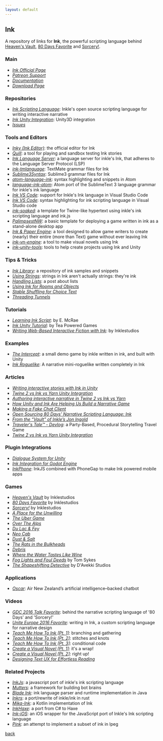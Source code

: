 ```yaml
---
layout: default
---
```


## Ink

A repository of links for **Ink**, the powerful scripting language behind [Heaven's Vault](https://www.inklestudios.com/heavensvault/), [80 Days Favorite](https://www.inklestudios.com/80days/) and [Sorcery!](https://www.inklestudios.com/sorcery/).

### Main

* _[Ink Official Page](https://www.inklestudios.com/ink/)_
* _[Patreon Support](https://www.patreon.com/inkle)_
* _[Documentation](https://github.com/inkle/ink/tree/master/Documentation)_
* _[Download Page](https://github.com/inkle/inky/releases)_

### Repositories

* _[Ink Scripting Language](https://github.com/inkle/ink)_: Inkle's open source scripting language for writing interactive narrative
* _[Ink Unity Integration](https://github.com/inkle/ink-unity-integration)_: Unity3D integration
* _[Issues](https://github.com/inkle/ink/issues)_

### Tools and Editors

* _[Inky (Ink Editor)](https://github.com/inkle/inky)_: the official editor for Ink
* _[Quill](https://github.com/MattConrad/Quill)_: a tool for playing and sandbox testing Ink stories
* _[Ink Language Server](https://github.com/ephread/ink-language-server)_: a language server for inkle's Ink, that adheres to the Language Server Protocol (LSP)
* _[ink-tmlanguage](https://github.com/ephread/ink-tmlanguage)_: TextMate grammar files for Ink
* _[Sublime3Syntax](https://github.com/inkle/ink/tree/master/Sublime3Syntax)_: Sublime3 grammar files for Ink
* _[atom-language-ink](https://github.com/bladecoder/atom-language-ink)_: syntax highlighting and snippets in Atom
* _[language-ink-atom](https://atom.io/packages/language-ink-atom)_: Atom port of the SublimeText 3 language grammar for inkle's ink language
* _[Ink VS Code](https://marketplace.visualstudio.com/items?itemName=bruno-dias.ink)_: support for Inkle's Ink language in Visual Studio Code
* _[Ink VS Code](https://marketplace.visualstudio.com/items?itemName=tommisundstrom.ink)_: syntax highlighting for ink scripting language in Visual Studio code
* _[ink-soaked](https://github.com/wickedlyethan/ink-soaked)_: a template for Twine-like hypertext using inkle's ink scripting language and ink.js
* _[PalimpsestNW](https://github.com/isakgrozny/PalimpsestNW)_: a basic template for deploying a game written in ink as a stand-alone desktop app
* _[Ink & Paper Engine](https://github.com/inkle/ink/issues/408)_: a tool designed to allow game writers to create (nearly) their entire (more than Text) game without ever leaving Ink
* _[ink-vn-engine](https://github.com/paulloz/ink-vn-engine)_: a tool to make visual novels using Ink
* _[ink-unity-tools](https://github.com/deviant-dev/ink-unity-tools)_: tools to help create projects using Ink and Unity

### Tips & Tricks

* _[Ink Library](https://github.com/inkle/ink-library)_: a repository of ink samples and snippets
* _[Using Strings](https://www.patreon.com/posts/tips-and-tricks-18636280)_: strings in Ink aren't actually strings: they're ink
* _[Handling Lists](https://www.patreon.com/posts/tips-and-tricks-18636537)_: a post about lists
* _[Using Ink for Rooms and Objects](https://heavens-vault-game.tumblr.com/post/162943569425/using-ink-for-rooms-and-objects)_
* _[Stable Shuffling for Choice Text](https://heavens-vault-game.tumblr.com/post/168006582140/ink-tip-stable-shuffling-for-choice-text)_
* _[Threading Tunnels](https://heavens-vault-game.tumblr.com/post/166256097210/threading-tunnels)_

### Tutorials

* _[Learning Ink Script](https://www.edmcrae.com/article/learning-ink-script-tutorial-one)_: by E. McRae
* _[Ink Unity Tutorial](https://twitter.com/teapoweredteam/status/969622144006180864)_: by Tea Powered Games
* _[Writing Web-Based Interactive Fiction with Ink](https://www.inklestudios.com/ink/web-tutorial/)_: by Inklestudios

### Examples

* _[The Intercept](https://github.com/inkle/the-intercept)_: a small demo game by inkle written in ink, and built with Unity
* _[Ink Roguelike](https://github.com/nbush/ink_roguelike)_: A narrative mini-roguelike written completely in Ink

### Articles

* _[Writing interactive stories with Ink in Unity](https://www.primegames.bg/en/blog/writing-interactive-stories-with-ink-in-unity)_
* _[Twine 2 vs Ink vs Yarn Unity Integration](https://medium.com/@haikus_by_KN/twine-2-vs-ink-a-quick-and-dirty-unity-integration-comparison-99fe1e4549d)_
* _[Authoring interactive narrative in Twine 2 vs Ink vs Yarn](https://medium.com/@haikus_by_KN/authoring-interactive-narrative-in-twine-2-vs-ink-a-quick-and-dirty-comparison-using-examples-e695eb4dfc3e)_
* _[How Unity and Ink Are Helping Us Build a Narrative Game](https://connect.unity.com/p/articles-how-unity-and-ink-are-helping-us-build-a-narrative-game)_
* _[Making a Fake Chat Client](https://www.victoriasmith.co.nz/ink-unity-making-a-fake-chat-client/)_
* _[Open Sourcing 80 Days' Narrative Scripting Language: Ink](https://www.gamasutra.com/blogs/JosephHumfrey/20160330/268974/Open_sourcing_80_Days_narrative_scripting_language_ink.php)_
* _[From the “Vault” of Inkle’s Jon Ingold](https://www.autosave.tv/2018/07/10/from-the-vault-of-inkles-jon-ingold/)_
* _[Traveler's Tale™ - Devlog](https://forum.unity.com/threads/travelers-tale-a-party-based-procedural-storytelling-travel-game.505682/)_: a Party-Based, Procedural Storytelling Travel Game
* _[Twine 2 vs Ink vs Yarn Unity Integration](https://medium.com/@haikus_by_KN/twine-2-vs-ink-a-quick-and-dirty-unity-integration-comparison-99fe1e4549d)_

### Plugin Integrations

* _[Dialogue System for Unity](http://www.pixelcrushers.com/dialogue_system/manual/html/ink.html)_
* _[Ink Integration for Godot Engine](https://github.com/paulloz/godot-ink)_
* _[InkPhone](https://github.com/tskaufma/inkphone)_: InkJS combined with PhoneGap to make Ink powered mobile apps

### Games

* _[Heaven's Vault](https://www.inklestudios.com/heavensvault/)_ by Inklestudios
* _[80 Days Favorite](https://www.inklestudios.com/80days/)_ by Inklestudios
* _[Sorcery!](https://www.inklestudios.com/sorcery/)_ by Inklestudios
* _[A Place for the Unwilling](http://www.alpixelgames.com/a-place-for-the-unwilling/)_
* _[The Uber Game](https://ig.ft.com/uber-game/)_
* _[Over The Alps](https://overthealpsgame.com/)_
* _[Du Lac & Fey](https://www.salixgames.com/)_
* _[Neo Cab](https://neocabgame.com/)_
* _[Dust & Salt](https://www.primegames.bg/en/dust-and-salt)_
* _[The Rats in the Bulkheads](https://brunodias.itch.io/rats)_
* _[Debris](http://debristhegame.com/)_
* _[Where the Water Tastes Like Wine](https://www.wherethewatertasteslikewine.com/)_
* _[Fog Lights and Foul Deeds](https://tomsykes.itch.io/fog-lights-and-foul-deeds)_ by Tom Sykes
* _[The Shapeshifting Detective](https://shapeshiftingdetective.com/)_ by D'Avekki Studios

### Applications

* _[Oscar](https://www.airnewzealand.co.nz/press-release-2017-oscar-airnz-chatbot)_: Air New Zealand’s artificial intelligence–backed chatbot

### Videos

* _[GDC 2016 Talk Favorite](https://www.youtube.com/watch?v=KYBf6Ko1I2k)_: behind the narrative scripting language of '80 Days' and 'Sorcery!'
* _[Unite Europe 2016 Favorite](https://www.youtube.com/watch?v=b2MWQuZ9dUc)_: writing in Ink, a custom scripting language for narrative design
* _[Teach Me How To Ink [Pt. 1]](https://www.youtube.com/watch?v=iY9PrNQik_I)_: branching and gathering
* _[Teach Me How To Ink [Pt. 2]](https://www.youtube.com/watch?v=GFLw4owtdkQ)_: stitches and knots
* _[Teach Me How To Ink [Pt. 3]](https://www.youtube.com/watch?v=_vaxenealJk)_: conditional code
* _[Create a Visual Novel [Pt. 1]](https://www.youtube.com/watch?v=v5sU1Aidzwo)_: it's a wrap!
* _[Create a Visual Novel [Pt. 2]](https://www.youtube.com/watch?v=lYDhEs1pa7o)_: right up!
* _[Designing Text UX for Effortless Reading](https://www.youtube.com/watch?v=mopBSNyFEE4)_

### Related Projects

* _[InkJs](https://github.com/y-lohse/inkjs)_: a javascript port of inkle's ink scripting language
* _[Mutters](https://github.com/rabidgremlin/Mutters)_: a framework for building bot brains
* _[Blade Ink](https://github.com/bladecoder/blade-ink)_: ink language parser and runtime implementation in Java
* _[Inkrs](https://github.com/facelesspanda/inkrs)_: a port/rewrite of inkle/ink in rust
* _[Mika-Ink](https://github.com/micabytes/mica-ink)_: a Kotlin implementation of Ink
* _[InkHaxe](https://github.com/Glidias/inkhaxe)_: a port from C# to Haxe
* _[Ink-iOS](https://github.com/russellquinn/ink-iOS)_: an iOS wrapper for the JavaScript port of Inkle's Ink scripting language
* _[Pink](https://github.com/premek/pink)_: an attempt to implement a subset of ink in lpeg

[back](../)
